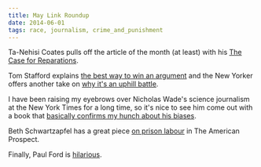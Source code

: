 ```yaml
---
title: May Link Roundup
date: 2014-06-01
tags: race, journalism, crime_and_punishment
---
```


Ta-Nehisi Coates pulls off the article of the month (at least) with his
[The Case for Reparations](http://www.theatlantic.com/features/archive/2014/05/the-case-for-reparations/361631/).

Tom Stafford explains
[the best way to win an argument](http://www.bbc.com/future/story/20140521-the-best-way-to-win-an-argument)
and the New Yorker offers another take on
[why it's an uphill battle](http://www.newyorker.com/online/blogs/mariakonnikova/2014/05/why-do-people-persist-in-believing-things-that-just-arent-true.html).

I have been raising my eyebrows over Nicholas Wade's science journalism at the
New York Times for a long time, so it's nice to see him come out with a book that
[basically confirms my hunch about his biases](http://languagelog.ldc.upenn.edu/nll/?p=12496).

Beth Schwartzapfel has a great piece
[on prison labour](http://prospect.org/article/great-american-chain-gang) in The
American Prospect.

Finally, Paul Ford is [hilarious](https://medium.com/message/it-is-impossible-to-believe-how-mindblowing-these-amazing-new-jobs-are-abf5f3fb39e9).
